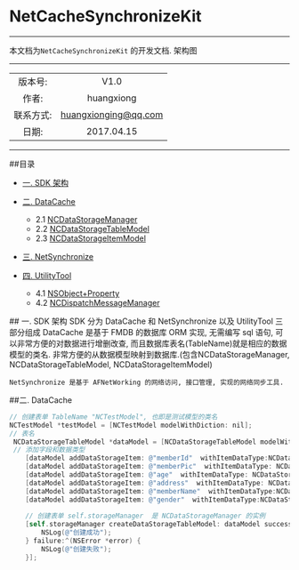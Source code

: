 # NetCacheSynchronizeKit
-----
本文档为`NetCacheSynchronizeKit` 的开发文档. 架构图


************
|      		|  				  		|
| :-------:	|:--------------------:	|
| 版本号:	  | V1.0					| 
| 作者:	   | huangxiong			|
| 联系方式:	  | huangxionging@qq.com	|
| 日期:	   |  2017.04.15			 |	


*************
##<a name="index"/>目录
* [一. SDK 架构](#Structure)

* [二. DataCache](#DataCache)
	* 2.1 [NCDataStorageManager](#NCDataStorageManager)
	* 2.2 [NCDataStorageTableModel](#NCDataStorageTableModel)
	* 2.3 [NCDataStorageItemModel](#NCDataStorageItemModel)
* [三. NetSynchronize](#NetSynchronize)
* [四. UtilityTool](#UtilityTool)
	* 4.1 [NSObject+Property](#Property)
	* 4.2 [NCDispatchMessageManager](#NCDispatchMessageManager)

##<a name="Structure"/> 一. SDK 架构
 	SDK 分为 DataCache 和 NetSynchronize 以及 UtilityTool 三部分组成
 	DataCache 是基于 FMDB 的数据库 ORM 实现, 无需编写 sql 语句, 可以非常方便的对数据进行增删改查, 而且数据库表名(TableName)就是相应的数据模型的类名. 非常方便的从数据模型映射到数据库.(包含NCDataStorageManager, NCDataStorageTableModel, NCDataStorageItemModel)
 		
 	NetSynchronize 是基于 AFNetWorking 的网络访问, 接口管理, 实现的网络同步工具.


##<a name="DataCache"/>二. DataCache
```Objective-C
// 创建表单 TableName "NCTestModel", 也即是测试模型的类名
NCTestModel *testModel = [NCTestModel modelWithDiction: nil];
// 表名
 NCDataStorageTableModel *dataModel = [NCDataStorageTableModel modelWithDataStorageTableName: @"NCTestModel"];
 // 添加字段和数据类型
    [dataModel addDataStorageItem: @"memberId"  withItemDataType:NCDataStorageDataTypeText itemRestraintType:NCDataStorageRestraintTypeUnique];
    [dataModel addDataStorageItem: @"memberPic"  withItemDataType: NCDataStorageDataTypeText];
    [dataModel addDataStorageItem: @"age"  withItemDataType: NCDataStorageDataTypeText];
    [dataModel addDataStorageItem: @"address"  withItemDataType: NCDataStorageDataTypeText];
    [dataModel addDataStorageItem: @"memberName"  withItemDataType:NCDataStorageDataTypeText itemRestraintType:NCDataStorageRestraintTypeUnique];
    [dataModel addDataStorageItem: @"gender"  withItemDataType:NCDataStorageDataTypeText itemRestraintType:NCDataStorageRestraintTypeUniqueAndNotNull];
    
    // 创建表单 self.storageManager  是 NCDataStorageManager 的实例
    [self.storageManager createDataStorageTableModel: dataModel success:^(id responseObject) {
        NSLog(@"创建成功");
    } failure:^(NSError *error) {
        NSLog(@"创建失败");
    }];
```